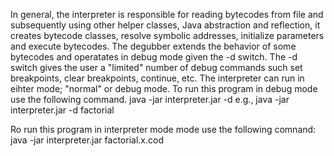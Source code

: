 In general, the interpreter is responsible for reading bytecodes from file and subsequently using other helper classes,
Java abstraction and reflection, it creates bytecode classes, resolve symbolic addresses, initialize parameters
and execute bytecodes. The degubber extends the behavior of some bytecodes and operatates in debug mode 
given the -d switch. The -d switch gives the user a "limited" number of debug commands such set breakpoints,
clear breakpoints, continue, etc. The interpreter can run in eihter mode; "normal" or debug mode. To run this 
program in debug mode use the following command. 
  java -jar interpreter.jar -d <base source file name> e.g.,
  java -jar interpreter.jar -d factorial

Ro run this program in interpreter mode mode use the following comnand:
  java -jar interpreter.jar factorial.x.cod
